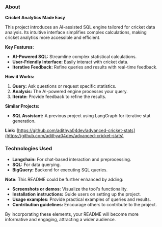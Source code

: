 ### About

**Cricket Analytics Made Easy**

This project introduces an AI-assisted SQL engine tailored for cricket data analysis. Its intuitive interface simplifies complex calculations, making cricket analytics more accessible and efficient.

**Key Features:**

* **AI-Powered SQL:** Streamline complex statistical calculations.
* **User-Friendly Interface:** Easily interact with cricket data.
* **Iterative Feedback:** Refine queries and results with real-time feedback.

**How it Works:**

1. **Query:** Ask questions or request specific statistics.
2. **Analysis:** The AI-powered engine processes your query.
3. **Iterate:** Provide feedback to refine the results.

**Similar Projects:**

* **SQL Assistant:** A previous project using LangGraph for iterative stat generation.

**Link:** [https://github.com/adithya04dev/advanced-cricket-stats](https://github.com/adithya04dev/advanced-cricket-stats)

### Technologies Used

* **Langchain:** For chat-based interaction and preprocessing.
* **SQL:** For data querying.
* **BigQuery:** Backend for executing SQL queries.

**Note:** This README could be further enhanced by adding:

* **Screenshots or demos:** Visualize the tool's functionality.
* **Installation instructions:** Guide users on setting up the project.
* **Usage examples:** Provide practical examples of queries and results.
* **Contribution guidelines:** Encourage others to contribute to the project.

By incorporating these elements, your README will become more informative and engaging, attracting a wider audience.
